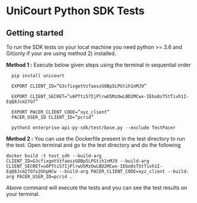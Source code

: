 # UniCourt Python SDK Tests

## Getting started 
To run the SDK tests on your local machine you need python >= 3.6 and Git(only if your are using method 2) installed. 


**Method 1 :**  Execute below given steps using the terminal in sequential order 

```
  pip install unicourt

  EXPORT CLIENT_ID=”G3cfixgetVzfaoszGOBp5LPGtih1nMJ9”

  EXPORT CLIENT_SECRET=”u6PTti57IjPlrwU5MzOwLBD2MCwx-IEbo8sTStTivh1I-EqQ8Jcm27Gf”

  EXPORT PACER_CLIENT_CODE=”xyz_client”
  PACER_USER_ID CLIENT_ID=”pcrid”

  python3 enterprise-api-py-sdk/test/base.py --exclude TestPacer
```

**Method 2 :** You can use the Dockerfile present in the test directory to run the test. Open terminal and go to the test directory and do the following 

```
docker build -t test_sdh --build-arg CLIENT_ID=G3cfixgetVzfaoszGOBp5LPGtih1nMJ9 --build-arg CLIENT_SECRET=u6PTti57IjPlrwU5MzOwLBD2MCwx-IEbo8sTStTivh1I-EqQ8Jcm27Gfo2GhpHCw --build-arg PACER_CLIENT_CODE=xyz_client --build-arg PACER_USER_ID=pcrid .
```

  Above command will execute the tests and you can see the test results on your terminal.

